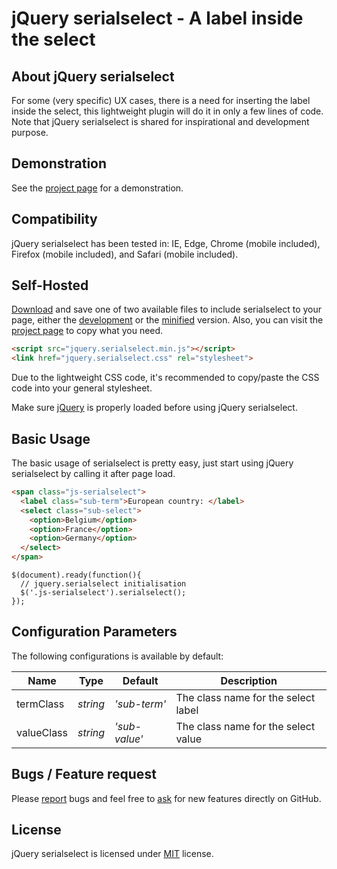 # jQuery serialselect - A label inside the select

## About jQuery serialselect
For some (very specific) UX cases, there is a need for inserting the label inside the select, this lightweight plugin will do it in only a few lines of code. Note that jQuery serialselect is shared for inspirational and development purpose.


## Demonstration
See the [project page](https://github.meunierkevin.com/jquery-serialselect/) for a demonstration.


## Compatibility
jQuery serialselect has been tested in: IE, Edge, Chrome (mobile included), Firefox (mobile included), and Safari (mobile included).


## Self-Hosted
[Download](https://github.com/kevinmeunier/jquery-serialselect/archive/master.zip) and save one of two available files to include serialselect to your page, either the [development](https://github.com/kevinmeunier/jquery-serialselect/blob/main/dist/jquery.serialselect.js) or the [minified](https://github.com/kevinmeunier/jquery-serialselect/blob/main/dist/jquery.serialselect.min.js) version. Also, you can visit the [project page](https://github.meunierkevin.com/jquery-serialselect/) to copy what you need.
```HTML
<script src="jquery.serialselect.min.js"></script>
<link href="jquery.serialselect.css" rel="stylesheet">
```
Due to the lightweight CSS code, it's recommended to copy/paste the CSS code into your general stylesheet.

Make sure [jQuery](http://jquery.com) is properly loaded before using jQuery serialselect. 


## Basic Usage
The basic usage of serialselect is pretty easy, just start using jQuery serialselect by calling it after page load.
```HTML
<span class="js-serialselect">
  <label class="sub-term">European country: </label>
  <select class="sub-select">
    <option>Belgium</option>
    <option>France</option>
    <option>Germany</option>
  </select>
</span>
```
```JS
$(document).ready(function(){
  // jquery.serialselect initialisation
  $('.js-serialselect').serialselect();
});
```

  
## Configuration Parameters
The following configurations is available by default:

Name               | Type       | Default                             | Description
------------------ | ---------- | ----------------------------------- | -----------
termClass          | *string*   | *'sub-term'*                        | The class name for the select label
valueClass         | *string*   | *'sub-value'*                       | The class name for the select value


## Bugs / Feature request
Please [report](http://github.com/kevinmeunier/jquery-serialselect/issues) bugs and feel free to [ask](http://github.com/kevinmeunier/jquery-serialselect/issues) for new features directly on GitHub.


## License
jQuery serialselect is licensed under [MIT](http://www.opensource.org/licenses/mit-license.php) license.
